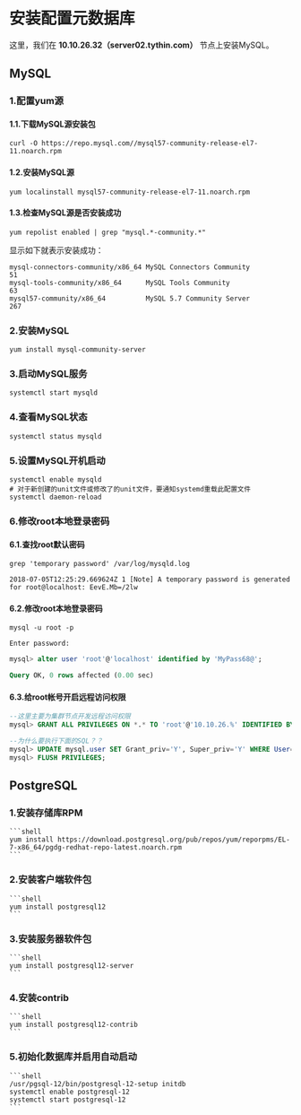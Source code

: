 安装配置元数据库
================================================================================
这里，我们在 **10.10.26.32（server02.tythin.com）** 节点上安装MySQL。

## MySQL

### 1.配置yum源

#### 1.1.下载MySQL源安装包
```shell
curl -O https://repo.mysql.com//mysql57-community-release-el7-11.noarch.rpm
```

#### 1.2.安装MySQL源
```shell
yum localinstall mysql57-community-release-el7-11.noarch.rpm
```

#### 1.3.检查MySQL源是否安装成功
```shell
yum repolist enabled | grep "mysql.*-community.*"
```
显示如下就表示安装成功：
```
mysql-connectors-community/x86_64 MySQL Connectors Community                  51
mysql-tools-community/x86_64      MySQL Tools Community                       63
mysql57-community/x86_64          MySQL 5.7 Community Server                 267
```

### 2.安装MySQL
```shell
yum install mysql-community-server
```

### 3.启动MySQL服务
```shell
systemctl start mysqld
```

### 4.查看MySQL状态
```shell
systemctl status mysqld
```

### 5.设置MySQL开机启动
```shell
systemctl enable mysqld
# 对于新创建的unit文件或修改了的unit文件，要通知systemd重载此配置文件
systemctl daemon-reload
```

### 6.修改root本地登录密码

#### 6.1.查找root默认密码
```shell
grep 'temporary password' /var/log/mysqld.log
```
```
2018-07-05T12:25:29.669624Z 1 [Note] A temporary password is generated for root@localhost: EevE.Mb=/2lw
```

#### 6.2.修改root本地登录密码
```shell
mysql -u root -p

Enter password:
```
```sql
mysql> alter user 'root'@'localhost' identified by 'MyPass68@';

Query OK, 0 rows affected (0.00 sec)
```

#### 6.3.给root帐号开启远程访问权限
```sql
--这里主要为集群节点开发远程访问权限
mysql> GRANT ALL PRIVILEGES ON *.* TO 'root'@'10.10.26.%' IDENTIFIED BY 'MyPass68@';

--为什么要执行下面的SQL？？
mysql> UPDATE mysql.user SET Grant_priv='Y', Super_priv='Y' WHERE User='root';
mysql> FLUSH PRIVILEGES;
```

## PostgreSQL

### 1.安装存储库RPM
    ```shell
    yum install https://download.postgresql.org/pub/repos/yum/reporpms/EL-7-x86_64/pgdg-redhat-repo-latest.noarch.rpm
    ```

### 2.安装客户端软件包
    ```shell
    yum install postgresql12
    ```

### 3.安装服务器软件包
    ```shell
    yum install postgresql12-server
    ```

### 4.安装contrib
    ```shell
    yum install postgresql12-contrib
    ```

### 5.初始化数据库并启用自动启动
    ```shell
    /usr/pgsql-12/bin/postgresql-12-setup initdb
    systemctl enable postgresql-12
    systemctl start postgresql-12
    ```
